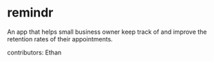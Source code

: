 # remindr
An app that helps small business owner keep track of and improve the retention rates of their appointments.

contributors:
Ethan